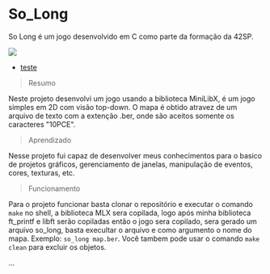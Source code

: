 # So_Long
So Long é um jogo desenvolvido em C como parte da formação da 42SP.

<img src="http://img.shields.io/static/v1?label=STATUS&message=100/100&color=GREEN&style=for-the-badge"/>

* [teste](#funcionamento)

> Resumo

Neste projeto desenvolvi um jogo usando a biblioteca MiniLibX, é um jogo simples em 2D com visão top-down. O mapa é obtido atravez de um arquivo de texto com a extenção .ber, onde são aceitos somente os caracteres "10PCE".

> Aprendizado

Nesse projeto fui capaz de desenvolver meus conhecimentos para o basico de projetos gráficos, gerenciamento de janelas, manipulação de eventos, cores, texturas, etc.

> Funcionamento

Para o projeto funcionar basta clonar o repositório e executar o comando ```make``` no shell, a biblioteca MLX sera copilada, logo após minha biblioteca ft_printf e libft serão copiladas então o jogo sera copilado, sera gerado um arquivo so_long, basta execultar o arquivo e como argumento o nome do mapa. Exemplo: ```so_long map.ber```. Você tambem pode usar o comando ```make clean``` para excluir os objetos.

   ...
